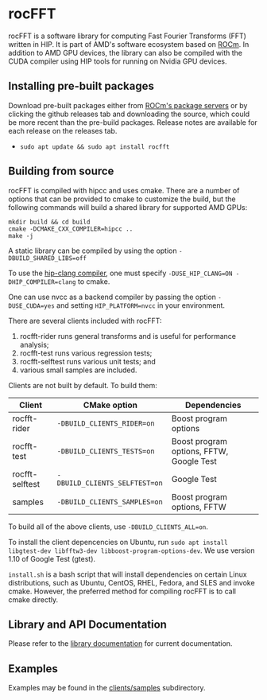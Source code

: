 # rocFFT

rocFFT is a software library for computing Fast Fourier Transforms
(FFT) written in HIP. It is part of AMD's software ecosystem based on
[ROCm][1]. In addition to AMD GPU devices, the library can also be
compiled with the CUDA compiler using HIP tools for running on Nvidia
GPU devices.

## Installing pre-built packages

Download pre-built packages either from [ROCm's package servers][2]
or by clicking the github releases tab and downloading the source,
which could be more recent than the pre-build packages.  Release notes
are available for each release on the releases tab.

* `sudo apt update && sudo apt install rocfft`

## Building from source

rocFFT is compiled with hipcc and uses cmake.  There are a number of options
that can be provided to cmake to customize the build, but the following
commands will build a shared library for supported AMD GPUs:

```
mkdir build && cd build
cmake -DCMAKE_CXX_COMPILER=hipcc .. 
make -j
```

A static library can be compiled by using the option `-DBUILD_SHARED_LIBS=off`

To use the [hip-clang compiler][3], one must specify
`-DUSE_HIP_CLANG=ON -DHIP_COMPILER=clang` to cmake.

One can use nvcc as a backend compiler by passing the option `-DUSE_CUDA=yes`
and setting `HIP_PLATFORM=nvcc` in your environment.

There are several clients included with rocFFT:
1. rocfft-rider runs general transforms and is useful for performance analysis;
2. rocfft-test runs various regression tests;
3. rocfft-selftest runs various unit tests; and
4. various small samples are included.

Clients are not built by default.  To build them:

| Client          | CMake option                  | Dependencies                             |
|-----------------|-------------------------------|------------------------------------------|
| rocfft-rider    | `-DBUILD_CLIENTS_RIDER=on`    | Boost program options                    |
| rocfft-test     | `-DBUILD_CLIENTS_TESTS=on`    | Boost program options, FFTW, Google Test |
| rocfft-selftest | `-DBUILD_CLIENTS_SELFTEST=on` | Google Test                              |
| samples         | `-DBUILD_CLIENTS_SAMPLES=on`  | Boost program options, FFTW              |

To build all of the above clients, use `-DBUILD_CLIENTS_ALL=on`.

To install the client depencencies on Ubuntu, run
`sudo apt install libgtest-dev libfftw3-dev libboost-program-options-dev`.
We use version 1.10 of Google Test (gtest).

`install.sh` is a bash script that will install dependencies on certain Linux
distributions, such as Ubuntu, CentOS, RHEL, Fedora, and SLES and invoke cmake.
However, the preferred method for compiling rocFFT is to call cmake directly.

## Library and API Documentation

Please refer to the [library documentation][4] for current documentation.

## Examples

Examples may be found in the [clients/samples][5] subdirectory.


[1]: https://github.com/RadeonOpenCompute
[2]: https://rocmdocs.amd.com/en/latest/Installation_Guide/Installation-Guide.html
[3]: https://github.com/ROCm-Developer-Tools/HIP/blob/master/INSTALL.md#hip-clang
[4]: https://rocfft.readthedocs.io/
[5]: clients/samples
